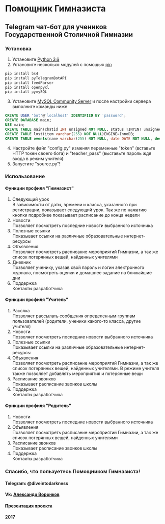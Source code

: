 # Помощник Гимназиста
## Telegram чат-бот для учеников Государственной Столичной Гимназии
### Установка
1. Установите [Python 3.6](https://www.python.org/downloads/release/python-361/)  
2. Установите несколько модулей с помощью [pip](https://pip.pypa.io/en/stable/installing/)
```bash
pip install bs4
pip install pyTelegramBotAPI
pip install feedParser
pip install openpyxl
pip install pymySQL
```
3. Установите [MySQL Community Server](https://dev.mysql.com/downloads/mysql/) и после настройки сервера выполните команды ниже
```sql
CREATE USER 'bot'@'localhost' IDENTIFIED BY 'password';
CREATE DATABASE main;
USE main;
CREATE TABLE main(chatid INT unsigned NOT NULL, status TINYINT unsigned NULL, class varchar (255) DEFAULT 0)ENGINE=InnoDB;
CREATE TABLE lost(item varchar(255) NOT NULL)ENGINE=InnoDB;
CREATE TABLE events(name varchar(255) NOT NULL, date DATE NOT NULL, desc varchar(255) NOT NULL)ENGINE=InnoDB;
```
4. Настройте файл "config.py" изменяя переменные "token" (вставьте HTTP токен своего бота) и "teacher_pass" (выставьте пароль ждя входа в режим учителя)
5. Запустите "source.py"!
### Использование
#### Функции профиля "Гимназист"
1. Следующий урок  
В зависимости от даты, времени и класса, указанного при регистрации, показывает следующий урок. Так же по нажатию кнопки подробнее показывает расписание до конца  недели 
2. Новости  
Позволяет посмотреть последние новости выбранного источника  
3. Полезные ссылки  
Показывает ссылки на различные образовательные интернет-ресурсы  
4. Объявления  
Позволяет посмотреть расписание мероприятий Гимназии, а так же список потерянных вещей, найденных учителями  
5. Дневник  
Позволяет ученику, указав свой пароль и логин электронного журнала, посмотреть оценки и домашнее задание на ближайшие дни  
6. Поддержка  
Контакты разработчика
#### Функции профиля "Учитель"
1. Расслка  
Позволяет рассылать сообщения определенным группам пользователей (родители, ученики какого-то класса, другие учителя)  
2. Новости  
Позволяет посмотреть последние новости выбранного источника  
3. Полезные ссылки  
Показывает ссылки на различные образовательные интернет-ресурсы  
4. Объявления  
Позволяет посмотреть расписание мероприятий Гимназии, а так же список потерянных вещей, найденных учителями. В режиме учителя также позволяет добавлять мероприятия и потерянные вещи  
5. Расписание звонков  
Показывает расписание звонков школы  
6. Поддержка  
Контакты разработчика  
#### Функции профиля "Родитель"
1. Новости  
Позволяет посмотреть последние новости выбранного источника  
2. Объявления  
Позволяет посмотреть расписание мероприятий Гимназии, а так же список потерянных вещей, найденных учителями  
3. Расписание звонков  
Показывает расписание звонков школы  
4. Поддержка  
Контакты разработчика  
### Спасибо, что пользуетесь Помощником Гимназиста!
#### Telegram: @diveintodarkness
#### Vk: [Александр Воронков](https://vk.com/pois0n) 
#### [Презентация проекта](https://www.dropbox.com/s/2c2903usqco0998/gymnasists_assistant.pptx?dl=0)
#### 2017
